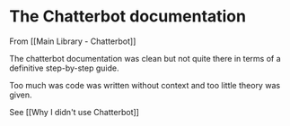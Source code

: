 # The Chatterbot documentation

From [[Main Library - Chatterbot]]

The chatterbot documentation was clean but not quite there in terms of a definitive step-by-step  guide. 

Too much was code was written without context and too little theory was given.

See [[Why I didn't use Chatterbot]]
